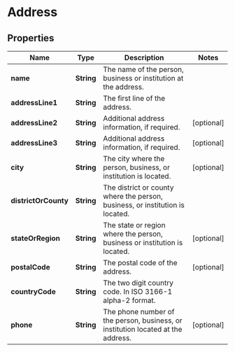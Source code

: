 
# Address

## Properties
Name | Type | Description | Notes
------------ | ------------- | ------------- | -------------
**name** | **String** | The name of the person, business or institution at the address. | 
**addressLine1** | **String** | The first line of the address. | 
**addressLine2** | **String** | Additional address information, if required. |  [optional]
**addressLine3** | **String** | Additional address information, if required. |  [optional]
**city** | **String** | The city where the person, business, or institution is located. |  [optional]
**districtOrCounty** | **String** | The district or county where the person, business, or institution is located. | 
**stateOrRegion** | **String** | The state or region where the person, business or institution is located. |  [optional]
**postalCode** | **String** | The postal code of the address. |  [optional]
**countryCode** | **String** | The two digit country code. In ISO 3166-1 alpha-2 format. | 
**phone** | **String** | The phone number of the person, business, or institution located at the address. |  [optional]



